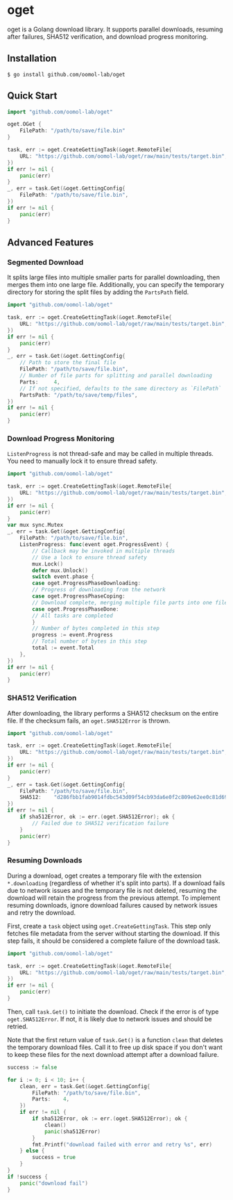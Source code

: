# oget

oget is a Golang download library. It supports parallel downloads, resuming after failures, SHA512 verification, and download progress monitoring.

## Installation

```shell
$ go install github.com/oomol-lab/oget
```

## Quick Start

```go
import "github.com/oomol-lab/oget"

oget.OGet {
    FilePath: "/path/to/save/file.bin"
}

task, err := oget.CreateGettingTask(&oget.RemoteFile{
    URL: "https://github.com/oomol-lab/oget/raw/main/tests/target.bin",
})
if err != nil {
    panic(err)
}
_, err = task.Get(&oget.GettingConfig{
    FilePath: "/path/to/save/file.bin",
})
if err != nil {
    panic(err)
}
```

## Advanced Features

### Segmented Download

It splits large files into multiple smaller parts for parallel downloading, then merges them into one large file. Additionally, you can specify the temporary directory for storing the split files by adding the `PartsPath` field.

```go
import "github.com/oomol-lab/oget"

task, err := oget.CreateGettingTask(&oget.RemoteFile{
    URL: "https://github.com/oomol-lab/oget/raw/main/tests/target.bin",
})
if err != nil {
    panic(err)
}
_, err = task.Get(&oget.GettingConfig{
    // Path to store the final file
    FilePath: "/path/to/save/file.bin",
    // Number of file parts for splitting and parallel downloading
    Parts:     4,
    // If not specified, defaults to the same directory as `FilePath`
    PartsPath: "/path/to/save/temp/files",
})
if err != nil {
    panic(err)
}
```

### Download Progress Monitoring

`ListenProgress` is not thread-safe and may be called in multiple threads. You need to manually lock it to ensure thread safety.

```go
import "github.com/oomol-lab/oget"

task, err := oget.CreateGettingTask(&oget.RemoteFile{
    URL: "https://github.com/oomol-lab/oget/raw/main/tests/target.bin",
})
if err != nil {
    panic(err)
}
var mux sync.Mutex
_, err = task.Get(&oget.GettingConfig{
    FilePath: "/path/to/save/file.bin",
    ListenProgress: func(event oget.ProgressEvent) {
        // Callback may be invoked in multiple threads
        // Use a lock to ensure thread safety
        mux.Lock()
        defer mux.Unlock()
        switch event.phase {
        case oget.ProgressPhaseDownloading:
        // Progress of downloading from the network
        case oget.ProgressPhaseCoping:
        // Download complete, merging multiple file parts into one file
        case oget.ProgressPhaseDone:
        // All tasks are completed
        }
        // Number of bytes completed in this step
        progress := event.Progress
        // Total number of bytes in this step
        total := event.Total
    },
})
if err != nil {
    panic(err)
}
```

### SHA512 Verification

After downloading, the library performs a SHA512 checksum on the entire file. If the checksum fails, an `oget.SHA512Error` is thrown.

```go
import "github.com/oomol-lab/oget"

task, err := oget.CreateGettingTask(&oget.RemoteFile{
    URL: "https://github.com/oomol-lab/oget/raw/main/tests/target.bin",
})
if err != nil {
    panic(err)
}
_, err = task.Get(&oget.GettingConfig{
    FilePath: "/path/to/save/file.bin",
    SHA512:    "d286fbb1fab9014fdbc543d09f54cb93da6e0f2c809e62ee0c81d69e4bf58eec44571fae192a8da9bc772ce1340a0d51ad638cdba6118909b555a12b005f2930",
})
if err != nil {
    if sha512Error, ok := err.(oget.SHA512Error); ok {
        // Failed due to SHA512 verification failure
    }
    panic(err)
}
```

### Resuming Downloads

During a download, oget creates a temporary file with the extension `*.downloading` (regardless of whether it's split into parts). If a download fails due to network issues and the temporary file is not deleted, resuming the download will retain the progress from the previous attempt. To implement resuming downloads, ignore download failures caused by network issues and retry the download.

First, create a `task` object using `oget.CreateGettingTask`. This step only fetches file metadata from the server without starting the download. If this step fails, it should be considered a complete failure of the download task.

```go
import "github.com/oomol-lab/oget"

task, err := oget.CreateGettingTask(&oget.RemoteFile{
    URL: "https://github.com/oomol-lab/oget/raw/main/tests/target.bin",
})
if err != nil {
    panic(err)
}
```

Then, call `task.Get()` to initiate the download. Check if the error is of type `oget.SHA512Error`. If not, it is likely due to network issues and should be retried.

Note that the first return value of `task.Get()` is a function `clean` that deletes the temporary download files. Call it to free up disk space if you don't want to keep these files for the next download attempt after a download failure.

```go
success := false

for i := 0; i < 10; i++ {
    clean, err = task.Get(&oget.GettingConfig{
        FilePath: "/path/to/save/file.bin",
        Parts:    4,
    })
    if err != nil {
        if sha512Error, ok := err.(oget.SHA512Error); ok {
            clean()
            panic(sha512Error)
        }
        fmt.Printf("download failed with error and retry %s", err)
    } else {
        success = true
    }
}
if !success {
    panic("download fail")
}
```